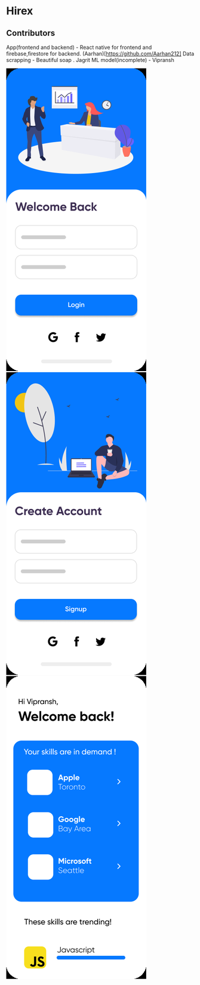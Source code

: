 # Hirex
## Contributors
App(frontend and backend) - React native for frontend and firebase,firestore for backend. (Aarhan)[https://github.com/Aarhan212]
Data scrapping - Beautiful soap . Jagrit
ML model(incomplete) - Vipransh

![](2021-09-06-10-21-37.png)          ![](2021-09-06-10-21-51.png)
![](2021-09-06-10-22-25.png)          
